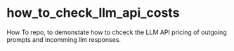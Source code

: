 # how_to_check_llm_api_costs
How To repo, to demonstate how to chceck the LLM API pricing of outgoing prompts and incomming llm responses.
